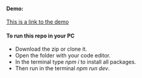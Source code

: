 #### Demo:

[This is a link to the demo](https://rubenarturopj.github.io/031-tours_project/)

#### To run this repo in your PC

-   Download the zip or clone it.
-   Open the folder with your code editor.
-   In the terminal type _npm i_ to install all packages.
-   Then run in the terminal _npm run dev_.
